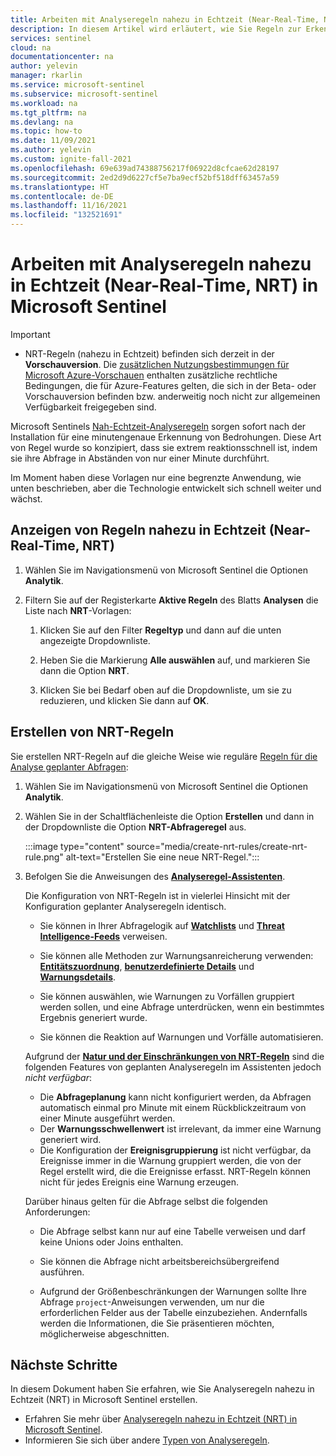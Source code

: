 ```yaml
---
title: Arbeiten mit Analyseregeln nahezu in Echtzeit (Near-Real-Time, NRT) in Microsoft Sentinel | Microsoft-Dokumentation
description: In diesem Artikel wird erläutert, wie Sie Regeln zur Erkennungsanalyse nahezu in Echtzeit (NRT) in Microsoft Sentinel anzeigen und erstellen.
services: sentinel
cloud: na
documentationcenter: na
author: yelevin
manager: rkarlin
ms.service: microsoft-sentinel
ms.subservice: microsoft-sentinel
ms.workload: na
ms.tgt_pltfrm: na
ms.devlang: na
ms.topic: how-to
ms.date: 11/09/2021
ms.author: yelevin
ms.custom: ignite-fall-2021
ms.openlocfilehash: 69e639ad74388756217f06922d8cfcae62d28197
ms.sourcegitcommit: 2ed2d9d6227cf5e7ba9ecf52bf518dff63457a59
ms.translationtype: HT
ms.contentlocale: de-DE
ms.lasthandoff: 11/16/2021
ms.locfileid: "132521691"
---
```

# <a name="work-with-near-real-time-nrt-detection-analytics-rules-in-microsoft-sentinel"></a>Arbeiten mit Analyseregeln nahezu in Echtzeit (Near-Real-Time, NRT) in Microsoft Sentinel

> [!IMPORTANT]
>
> - NRT-Regeln (nahezu in Echtzeit) befinden sich derzeit in der **Vorschauversion**. Die [zusätzlichen Nutzungsbestimmungen für Microsoft Azure-Vorschauen](https://azure.microsoft.com/support/legal/preview-supplemental-terms/) enthalten zusätzliche rechtliche Bedingungen, die für Azure-Features gelten, die sich in der Beta- oder Vorschauversion befinden bzw. anderweitig noch nicht zur allgemeinen Verfügbarkeit freigegeben sind.

Microsoft Sentinels [Nah-Echtzeit-Analyseregeln](near-real-time-rules.md) sorgen sofort nach der Installation für eine minutengenaue Erkennung von Bedrohungen. Diese Art von Regel wurde so konzipiert, dass sie extrem reaktionsschnell ist, indem sie ihre Abfrage in Abständen von nur einer Minute durchführt.

Im Moment haben diese Vorlagen nur eine begrenzte Anwendung, wie unten beschrieben, aber die Technologie entwickelt sich schnell weiter und wächst.

## <a name="view-near-real-time-nrt-rules"></a>Anzeigen von Regeln nahezu in Echtzeit (Near-Real-Time, NRT)

1. Wählen Sie im Navigationsmenü von Microsoft Sentinel die Optionen **Analytik**.

1. Filtern Sie auf der Registerkarte **Aktive Regeln** des Blatts **Analysen** die Liste nach **NRT**-Vorlagen:

    1. Klicken Sie auf den Filter **Regeltyp** und dann auf die unten angezeigte Dropdownliste.

    1. Heben Sie die Markierung **Alle auswählen** auf, und markieren Sie dann die Option **NRT**.

    1. Klicken Sie bei Bedarf oben auf die Dropdownliste, um sie zu reduzieren, und klicken Sie dann auf **OK**.

## <a name="create-nrt-rules"></a>Erstellen von NRT-Regeln

Sie erstellen NRT-Regeln auf die gleiche Weise wie reguläre [Regeln für die Analyse geplanter Abfragen](detect-threats-custom.md):

1. Wählen Sie im Navigationsmenü von Microsoft Sentinel die Optionen **Analytik**.

1. Wählen Sie in der Schaltflächenleiste die Option **Erstellen** und dann in der Dropdownliste die Option **NRT-Abfrageregel** aus.

    :::image type="content" source="media/create-nrt-rules/create-nrt-rule.png" alt-text="Erstellen Sie eine neue NRT-Regel.":::

1. Befolgen Sie die Anweisungen des [**Analyseregel-Assistenten**](detect-threats-custom.md).

    Die Konfiguration von NRT-Regeln ist in vielerlei Hinsicht mit der Konfiguration geplanter Analyseregeln identisch. 

    - Sie können in Ihrer Abfragelogik auf [**Watchlists**](watchlists.md) und [**Threat Intelligence-Feeds**](understand-threat-intelligence.md) verweisen.

    - Sie können alle Methoden zur Warnungsanreicherung verwenden: [**Entitätszuordnung**](map-data-fields-to-entities.md), [**benutzerdefinierte Details**](surface-custom-details-in-alerts.md) und [**Warnungsdetails**](customize-alert-details.md).

    - Sie können auswählen, wie Warnungen zu Vorfällen gruppiert werden sollen, und eine Abfrage unterdrücken, wenn ein bestimmtes Ergebnis generiert wurde.

    - Sie können die Reaktion auf Warnungen und Vorfälle automatisieren.

    Aufgrund der [**Natur und der Einschränkungen von NRT-Regeln**](near-real-time-rules.md#considerations) sind die folgenden Features von geplanten Analyseregeln im Assistenten jedoch *nicht verfügbar*:

    - Die **Abfrageplanung** kann nicht konfiguriert werden, da Abfragen automatisch einmal pro Minute mit einem Rückblickzeitraum von einer Minute ausgeführt werden. 
    - Der **Warnungsschwellenwert** ist irrelevant, da immer eine Warnung generiert wird.
    - Die Konfiguration der **Ereignisgruppierung** ist nicht verfügbar, da Ereignisse immer in die Warnung gruppiert werden, die von der Regel erstellt wird, die die Ereignisse erfasst. NRT-Regeln können nicht für jedes Ereignis eine Warnung erzeugen.

    Darüber hinaus gelten für die Abfrage selbst die folgenden Anforderungen:

    - Die Abfrage selbst kann nur auf eine Tabelle verweisen und darf keine Unions oder Joins enthalten.

    - Sie können die Abfrage nicht arbeitsbereichsübergreifend ausführen.

    - Aufgrund der Größenbeschränkungen der Warnungen sollte Ihre Abfrage `project`-Anweisungen verwenden, um nur die erforderlichen Felder aus der Tabelle einzubeziehen. Andernfalls werden die Informationen, die Sie präsentieren möchten, möglicherweise abgeschnitten.

## <a name="next-steps"></a>Nächste Schritte

In diesem Dokument haben Sie erfahren, wie Sie Analyseregeln nahezu in Echtzeit (NRT) in Microsoft Sentinel erstellen.

- Erfahren Sie mehr über [Analyseregeln nahezu in Echtzeit (NRT) in Microsoft Sentinel](near-real-time-rules.md).
- Informieren Sie sich über andere [Typen von Analyseregeln](detect-threats-built-in.md).
